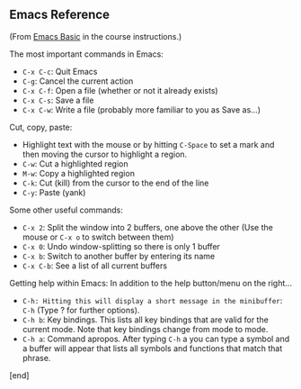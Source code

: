## Emacs Reference

(From [Emacs Basic](https://class.coursera.org/proglang-003/wiki/view?page=smlEmacsInstall#emacsBasics) in the course instructions.)

The most important commands in Emacs:

 * `C-x C-c`: Quit Emacs
 * `C-g`: Cancel the current action
 * `C-x C-f`: Open a file (whether or not it already exists)
 * `C-x C-s`: Save a file
 * `C-x C-w`: Write a file (probably more familiar to you as Save as...)

Cut, copy, paste:

 * Highlight text with the mouse or by hitting `C-Space` to set a mark and then moving the cursor to highlight a region.
 * `C-w`: Cut a highlighted region
 * `M-w`: Copy a highlighted region
 * `C-k`: Cut (kill) from the cursor to the end of the line
 * `C-y`: Paste (yank)

Some other useful commands:

 * `C-x 2`: Split the window into 2 buffers, one above the other (Use the mouse or `C-x o` to switch between them)
 * `C-x 0`: Undo window-splitting so there is only 1 buffer
 * `C-x b`: Switch to another buffer by entering its name
 * `C-x C-b`: See a list of all current buffers

Getting help within Emacs: In addition to the help button/menu on the right...

 * `C-h: Hitting this will display a short message in the minibuffer`: `C-h` (Type ? for further options).
 * `C-h b`: Key bindings. This lists all key bindings that are valid for the current mode. Note that key bindings change from mode to mode.
 * `C-h a`: Command apropos. After typing `C-h` a you can type a symbol and a buffer will appear that lists all symbols and functions that match that phrase.

[end]
